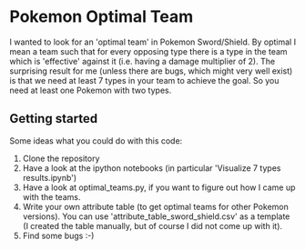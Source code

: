 # Pokemon Optimal Team

I wanted to look for an 'optimal team' in Pokemon Sword/Shield. By optimal I mean a team such that for every opposing type there is a type in the team which is 'effective' against it (i.e. having a damage multiplier of 2). The surprising result for me (unless there are bugs, which might very well exist) is that we need at least 7 types in your team to achieve the goal. So you need at least one Pokemon with two types. 

## Getting started

Some ideas what you could do with this code:

1. Clone the repository
2. Have a look at the ipython notebooks (in particular 'Visualize 7 types results.ipynb')
3. Have a look at optimal_teams.py, if you want to figure out how I came up with the teams.
4. Write your own attribute table (to get optimal teams for other Pokemon versions). You can use 'attribute_table_sword_shield.csv' as a template (I created the table manually, but of course I did not come up with it).
5. Find some bugs :-)
